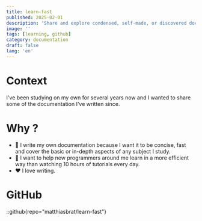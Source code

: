 ```yaml
---
title: learn-fast
published: 2025-02-01
description: 'Share and explore condensed, self-made, or discovered documentation to accelerate your learning journey.'
image: ''
tags: [learning, github]
category: documentation
draft: false 
lang: 'en'
---
```


# Context
I've been studying on my own for several years now and I wanted to share some of the documentation I've written since.

# Why ?
* 🚀 I write my own documentation because I want it to be concise, fast and cover the basic or in-depth aspects of any subject I study.
* 🐢 I want to help new programmers around me learn in a more efficient way than watching 10 hours of tutorials every day.
* ❤ I love writing.

# GitHub
::github{repo="matthiasbrat/learn-fast"}